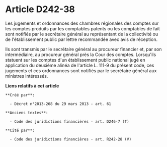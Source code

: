 # Article D242-38

Les jugements et ordonnances des chambres régionales des comptes sur les comptes produits par les comptables patents ou les
comptables de fait sont notifiés par le secrétaire général au représentant de la collectivité ou de l'établissement public
par lettre recommandée avec avis de réception. 

Ils sont transmis par le secrétaire général au procureur financier et, par son intermédiaire, au procureur général près la
Cour des comptes. Lorsqu'ils statuent sur les comptes d'un établissement public national jugé en application du deuxième
alinéa de l'article L. 111-9 du présent code, ces jugements et ces ordonnances sont notifiés par le secrétaire général aux
ministres intéressés.

**Liens relatifs à cet article**

	**Créé par**:

	  - Décret n°2013-268 du 29 mars 2013 - art. 61

	**Anciens textes**:

	  - Code des juridictions financières - art. D246-7 (T)

	**Cité par**:

	  - Code des juridictions financières - art. R242-28 (V)
